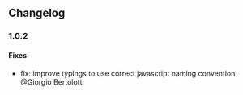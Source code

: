 ## Changelog

### 1.0.2

#### Fixes

- fix: improve typings to use correct javascript naming convention @Giorgio Bertolotti 
